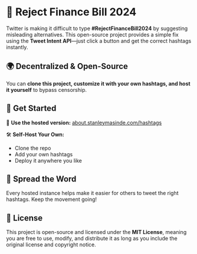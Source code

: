 # 🚫 Reject Finance Bill 2024  

Twitter is making it difficult to type **#RejectFinanceBill2024** by suggesting misleading alternatives. This open-source project provides a simple fix using the **Tweet Intent API**—just click a button and get the correct hashtags instantly.  

## 🌍 Decentralized & Open-Source  
You can **clone this project, customize it with your own hashtags, and host it yourself** to bypass censorship.  

## 🚀 Get Started  
🔗 **Use the hosted version:** [about.stanleymasinde.com/hashtags](https://about.stanleymasinde.com/hashtags/)  

🛠 **Self-Host Your Own:**  
- Clone the repo  
- Add your own hashtags  
- Deploy it anywhere you like  

## 💬 Spread the Word  
Every hosted instance helps make it easier for others to tweet the right hashtags. Keep the movement going!  

## 📜 License  
This project is open-source and licensed under the **MIT License**, meaning you are free to use, modify, and distribute it as long as you include the original license and copyright notice.  
